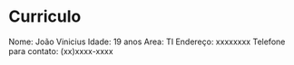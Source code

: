 # Curriculo 

Nome: João Vinicius 
Idade: 19 anos
Area: TI
Endereço: xxxxxxxx
Telefone para contato: (xx)xxxx-xxxx